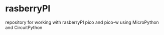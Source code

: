 # rasberryPI
repository for working with rasberryPI pico and pico-w using MicroPython and CircuitPython
